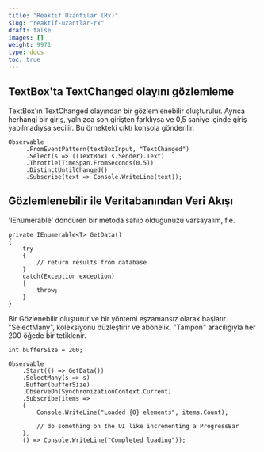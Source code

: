 ```yaml
---
title: "Reaktif Uzantılar (Rx)"
slug: "reaktif-uzantlar-rx"
draft: false
images: []
weight: 9971
type: docs
toc: true
---
```


## TextBox'ta TextChanged olayını gözlemleme
TextBox'ın TextChanged olayından bir gözlemlenebilir oluşturulur. Ayrıca herhangi bir giriş, yalnızca son girişten farklıysa ve 0,5 saniye içinde giriş yapılmadıysa seçilir.
Bu örnekteki çıktı konsola gönderilir.

    Observable
         .FromEventPattern(textBoxInput, "TextChanged")
         .Select(s => ((TextBox) s.Sender).Text)
         .Throttle(TimeSpan.FromSeconds(0.5))
         .DistinctUntilChanged()
         .Subscribe(text => Console.WriteLine(text));

## Gözlemlenebilir ile Veritabanından Veri Akışı
'IEnumerable<T>' döndüren bir metoda sahip olduğunuzu varsayalım, f.e.

    private IEnumerable<T> GetData()
    {
        try 
        {
            // return results from database 
        }
        catch(Exception exception)
        {
            throw;
        }
    }  

Bir Gözlenebilir oluşturur ve bir yöntemi eşzamansız olarak başlatır. "SelectMany", koleksiyonu düzleştirir ve abonelik, "Tampon" aracılığıyla her 200 öğede bir tetiklenir.

    int bufferSize = 200;

    Observable
        .Start(() => GetData())
        .SelectMany(s => s)
        .Buffer(bufferSize)
        .ObserveOn(SynchronizationContext.Current)
        .Subscribe(items => 
        {
            Console.WriteLine("Loaded {0} elements", items.Count);
            
            // do something on the UI like incrementing a ProgressBar
        },
        () => Console.WriteLine("Completed loading"));

